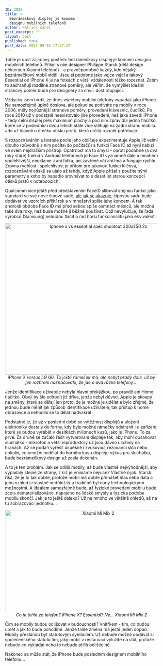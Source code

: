 ```yaml
---
ID: 3825
title: >
  Bezrámečkový displej je koncem
  designu mobilních telefonů
author: Patrick Zandl
post_excerpt: ""
layout: post
published: true
post_date: 2017-09-16 17:27:37
---
```

<p>Tohle je dost zajímavý postřeh: bezrámečkový displej je koncem designu mobilních telefonů. Přišel s ním designer Philippe Starck (dělá design některých Xiaomi telefonů) - a pravděpodobně každý, kdo nějaký bezrámečkový mobil viděl. Jsou si podobné jako vejce vejci a takový Essential od iPhone X je na fotkách z větší vzdálenosti těžko rozeznat. Zatím to zachraňují rozdílné stranové poměry, ale věřím, že vymýšlet ideální stranový poměr bude pro designery za chvíli dost otupující.</p><!--more--><p>Vždycky jsem tvrdil, že dnes všechny mobilní telefony vypadají jako iPhone. Ne samozřejmě úplně doslova, ale pokud se podíváte na mobily v roce 2006, měly nejrůznější stranové poměry, provedení klávesnic, čudlíků. Po roce 2010 už v podstatě neexistovalo jiné provedení, než jaké zavedl iPhone - tedy čelní displej přes maximum plochy a pod ním zpravidla jedno tlačítko, které se v posledních dvou letech stále více stěhuje na zadní stranu mobilu. Jde už hlavně o čtečku otisku prstů, která určitý rozměr potřebuje.</p>
<p>S rozpoznáváním uživatele podle jeho obličeje experimentuje Apple již velmi dlouho (původně s ním počítal do počítačů) a funkci Face ID až nyní nabízí ve svém nejdražším přístroji. Opatrnost má to smysl - oproti podobné (a dva roky staré) funkci v Android telefonech je Face ID významně dále a mnohem spolehlivější, neoklame ji ani fotka, ani zavřené oči ani tma a funguje rychle. Zrovna rychlost i spolehlivost je přitom pro takovou funkci klíčová, i rozpoznávání otisků se ujalo až tehdy, když Apple přišel s použitelnými parametry a koho by napadlo srovnávat to s deset let starou koncepcí otisků prstů v noteboocích.</p>
<p>Qualcomm sice ještě před představením FaceID sliboval stejnou funkci jako standard ve své nové čipové sadě, <a href="http://www.idownloadblog.com/2017/08/22/qualcomm-to-bring-3d-facial-recognition-depth-sensing-to-2018-android-phones/">ale jak se ukazuje</a>, čipovou sadu bude dodávat ve vzorcích příští rok a v množství spíše jeho koncem. A tak androidí obdoba Face ID má před sebou spíše osmnáct měsíců, ale možná také dva roky, než bude možné ji běžně používat. Což nevylučuje, že řada výrobců (Samsung) nebudou tlačit o řád horší funkcionalitu jako ekvivalent.</p>
<p style="text-align: center;"><img style="display: block; margin-left: auto; margin-right: auto;" title="iphone-x-vs-essential-spec-shootout-300x250@2x.jpg" src="https://www.marigold.cz/wp-content/uploads/iphone-x-vs-essential-spec-shootout-300x250@2x.jpg" alt="Iphone x vs essential spec shootout 300x250 2x" width="600" height="500" border="0" /><em>iPhone X versus LG G6. To ještě rámeček má, ale nebýt brady dole, už by jen rozhraní naznačovalo, že jde o dva různé telefony… </em></p>
<p>Jenže identifikace uživatele nebyla hlavní překážkou, po pravdě ani Home tlačítko. Obojí by šlo odhodit již dříve, jenže nebyl důvod. Apple je skoupý na změny, které se dělají jen proto, že je možné je udělat a bylo zřejmé, že jednou bude měnit jak způsob identifikace uživatele, tak přístup k home obrazovce a nehodilo se to dělat nadvakrát.</p>
<p>Podstatné je, že až v poslední době se výtěžnost displejů a uložení elektroniky dostaly do formy, kdy bylo možné rámečky odstranit i u zařízení, které se budou vyrábět v desítkách milionech kusů, jako je iPhone. To za prvé. Za druhé se začalo řešit vytvarovaní displeje tak, aby mohl obsahovat sluchátko - mikrofon a větší reproduktory už jsou dávno uloženy na hranách. Až se podaří vyřešit úspěšně i zvukovod, rezonanci skla nebo cokoliv, co umožní nedělat do horního kusu displeje výkus pro sluchátko, bude bezrámečkový design už zcela dokonán.</p>
<p>A to je ten problém. Jak se odliší mobily, až bude vlastně nejvýhodnější, aby vypadaly stejně ze strany, z níž je vnímáme nejvíce? Vlastně nijak. Starck říká, že je to tak dobře, protože mobil má dobře přenášet hlas nebo data a jeho vzhled je vlastně nedůležitý a tradičně byl daný technologickými možnostmi. A ideálem samozřejmě bude, až fyzické provedení mobilu bude zcela dematerializováno, napojeno na lidské smysly a fyzická podoba mobilu skončí. Jak je to ještě daleko? Už ne mnoho ve většině ohledů, až na tu zobrazovací jednotku...</p>
<p style="text-align: center;"><img style="display: block; margin-left: auto; margin-right: auto;" title="Xiaomi-Mi-Mix-2.jpg" src="https://www.marigold.cz/wp-content/uploads/Xiaomi-Mi-Mix-2.jpg" alt="Xiaomi Mi Mix 2" width="599" height="337" border="0" /><em>Co je tohle za telefon? iPhone X? Essential? Ne… Xiaomi Mi Mix 2</em></p>
<p>Čím se mobily budou odlišovat v budoucnosti? Vnitřkem - tím, co budou umět a jak to bude pohodlné. Jenže tahle změna má ještě jeden dopad. Mobily přestanou být statutovým symbolem. Už nebude možné dodávat si společenského statutu tím, jaký mobil v restauraci vyložíte na stůl, protože nebude co vykládat nebo to nebude příliš odlišitelné.</p>
<p>Nakonec se může stát, že iPhone bude posledním designem mobilního telefonu...</p>